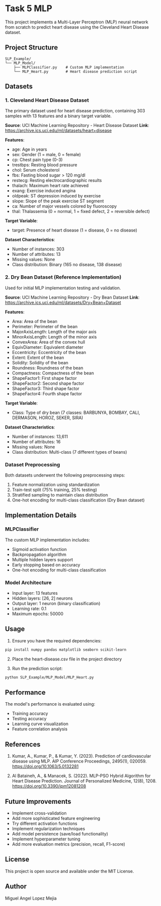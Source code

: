 # Task 5 MLP

This project implements a Multi-Layer Perceptron (MLP) neural network from scratch to predict heart disease using the Cleveland Heart Disease dataset.

## Project Structure
```
SLP_Example/
└── MLP_Model/
    ├── MLPClassifier.py    # Custom MLP implementation
    └── MLP_Heart.py        # Heart disease prediction script
```

## Datasets

### 1. Cleveland Heart Disease Dataset
The primary dataset used for heart disease prediction, containing 303 samples with 13 features and a binary target variable.

**Source**: UCI Machine Learning Repository - Heart Disease Dataset
**Link**: https://archive.ics.uci.edu/ml/datasets/heart+disease

**Features**:
- age: Age in years
- sex: Gender (1 = male, 0 = female)
- cp: Chest pain type (0-3)
- trestbps: Resting blood pressure
- chol: Serum cholesterol
- fbs: Fasting blood sugar > 120 mg/dl
- restecg: Resting electrocardiographic results
- thalach: Maximum heart rate achieved
- exang: Exercise induced angina
- oldpeak: ST depression induced by exercise
- slope: Slope of the peak exercise ST segment
- ca: Number of major vessels colored by fluoroscopy
- thal: Thalassemia (0 = normal, 1 = fixed defect, 2 = reversible defect)

**Target Variable**:
- target: Presence of heart disease (1 = disease, 0 = no disease)

**Dataset Characteristics**:
- Number of instances: 303
- Number of attributes: 13
- Missing values: None
- Class distribution: Binary (165 no disease, 138 disease)

### 2. Dry Bean Dataset (Reference Implementation)
Used for initial MLP implementation testing and validation.

**Source**: UCI Machine Learning Repository - Dry Bean Dataset
**Link**: https://archive.ics.uci.edu/ml/datasets/Dry+Bean+Dataset

**Features**:
- Area: Area of the bean
- Perimeter: Perimeter of the bean
- MajorAxisLength: Length of the major axis
- MinorAxisLength: Length of the minor axis
- ConvexArea: Area of the convex hull
- EquivDiameter: Equivalent diameter
- Eccentricity: Eccentricity of the bean
- Extent: Extent of the bean
- Solidity: Solidity of the bean
- Roundness: Roundness of the bean
- Compactness: Compactness of the bean
- ShapeFactor1: First shape factor
- ShapeFactor2: Second shape factor
- ShapeFactor3: Third shape factor
- ShapeFactor4: Fourth shape factor

**Target Variable**:
- Class: Type of dry bean (7 classes: BARBUNYA, BOMBAY, CALI, DERMASON, HOROZ, SEKER, SIRA)

**Dataset Characteristics**:
- Number of instances: 13,611
- Number of attributes: 16
- Missing values: None
- Class distribution: Multi-class (7 different types of beans)

### Dataset Preprocessing
Both datasets underwent the following preprocessing steps:
1. Feature normalization using standardization
2. Train-test split (75% training, 25% testing)
3. Stratified sampling to maintain class distribution
4. One-hot encoding for multi-class classification (Dry Bean dataset)

## Implementation Details

### MLPClassifier
The custom MLP implementation includes:
- Sigmoid activation function
- Backpropagation algorithm
- Multiple hidden layers support
- Early stopping based on accuracy
- One-hot encoding for multi-class classification

### Model Architecture
- Input layer: 13 features
- Hidden layers: [26, 2] neurons
- Output layer: 1 neuron (binary classification)
- Learning rate: 0.1
- Maximum epochs: 50000

## Usage

1. Ensure you have the required dependencies:
```bash
pip install numpy pandas matplotlib seaborn scikit-learn
```

2. Place the heart-disease.csv file in the project directory

3. Run the prediction script:
```bash
python SLP_Example/MLP_Model/MLP_Heart.py
```

## Performance
The model's performance is evaluated using:
- Training accuracy
- Testing accuracy
- Learning curve visualization
- Feature correlation analysis

## References
1. Kumar, A., Kumar, P., & Kumar, Y. (2023). Prediction of cardiovascular disease using MLP. AIP Conference Proceedings, 2495(1), 020059. https://doi.org/10.1063/5.0132281

2. Al Bataineh, A., & Manacek, S. (2022). MLP-PSO Hybrid Algorithm for Heart Disease Prediction. Journal of Personalized Medicine, 12(8), 1208. https://doi.org/10.3390/jpm12081208

## Future Improvements
- Implement cross-validation
- Add more sophisticated feature engineering
- Try different activation functions
- Implement regularization techniques
- Add model persistence (save/load functionality)
- Implement hyperparameter tuning
- Add more evaluation metrics (precision, recall, F1-score)

## License
This project is open source and available under the MIT License.

## Author
Miguel Angel Lopez Mejia
